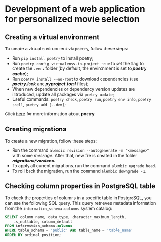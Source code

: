 # Development of a web application for personalized movie selection

## Creating a virtual environment

To create a virtual environment via `poetry`, follow these steps:

- Run `pip install poetry` to install poetry;
- Run `poetry config virtualenvs.in-project true` to set the flag to create the `.venv` folder (by default, the environment is set to **_poetry cache_**);
- Run `poetry install --no-root` to download dependencies (use **_poetry.lock_** and **_pyproject.toml_** files);
- When new dependencies or dependency version updates are introduced, update all packages via `poetry update`;
- Useful commands: `poetry check`, `poetry run`, `poetry env info`, `poetry shell`, `poetry add [--dev]`;

Click [here](https://python-poetry.org/docs/) for more information about **poetry**


## Creating migrations

To create a new migration, follow these steps:

- Run the command `alembic revision --autogenerate -m "<message>"` with some *message*. After that, new file is created in the folder **_migrations/versions_**.
- To apply all current migrations, run the command `alembic upgrade head`.
- To roll back the migration, run the command `alembic downgrade -1`.


## Checking column properties in PostgreSQL table

To check the properties of columns in a specific table in PostgreSQL, you can use the following SQL query. This query retrieves metadata information from the `information_schema.columns` system catalog:

```sql
SELECT column_name, data_type, character_maximum_length, 
    is_nullable, column_default
FROM information_schema.columns
WHERE table_schema = 'public' AND table_name = 'table_name'
ORDER BY ordinal_position;
```